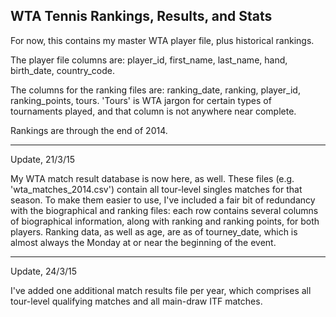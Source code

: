 ## WTA Tennis Rankings, Results, and Stats

For now, this contains my master WTA player file, plus historical rankings.

The player file columns are: player_id, first_name, last_name, hand, birth_date, country_code.

The columns for the ranking files are: ranking_date, ranking, player_id, ranking_points, tours. 'Tours' is WTA jargon for certain types of tournaments played, and that column is not anywhere near complete.

Rankings are through the end of 2014.

---

Update, 21/3/15

My WTA match result database is now here, as well. These files (e.g. 'wta_matches_2014.csv') contain all tour-level singles matches for that season. To make them easier to use, I've included a fair bit of redundancy with the biographical and ranking files: each row contains several columns of biographical information, along with ranking and ranking points, for both players. Ranking data, as well as age, are as of tourney_date, which is almost always the Monday at or near the beginning of the event.

---

Update, 24/3/15

I've added one additional match results file per year, which comprises all tour-level qualifying matches and all main-draw ITF matches.
